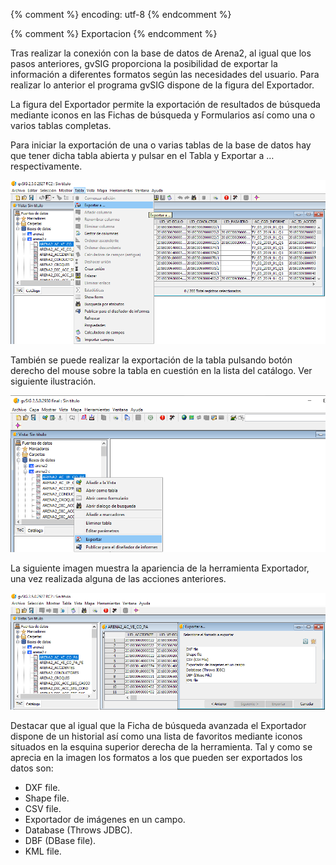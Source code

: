 {% comment %} encoding: utf-8 {% endcomment %}

{% comment %} Exportacion {% endcomment %}

Tras realizar la conexión con la base de datos de Arena2, al igual que los 
pasos anteriores, gvSIG proporciona la posibilidad de exportar la información 
a diferentes formatos según las necesidades del usuario. Para realizar lo 
anterior el programa gvSIG dispone de la figura del Exportador.

La figura del Exportador permite la exportación de resultados de búsqueda 
mediante iconos en las Fichas de búsqueda y Formularios así como una o varios 
tablas completas.

Para iniciar la exportación de una o varias tablas de la base de datos hay 
que tener dicha tabla abierta y pulsar en el Tabla y Exportar a … respectivamente.

![Menu exportar](export_files/export_menu.png)


También se puede realizar la exportación de la tabla pulsando botón derecho 
del mouse sobre la tabla en cuestión en la lista del catálogo. Ver 
siguiente ilustración.

![Menu exportar](export_files/catalog_export_menu.png)

La siguiente imagen muestra la apariencia de la herramienta Exportador, una 
vez realizada alguna de las acciones anteriores.

![Menu exportar](export_files/export_wizard_1.png)

Destacar que al igual que la Ficha de búsqueda avanzada el Exportador dispone 
de un historial así como una lista de favoritos mediante iconos situados en 
la esquina superior derecha de la herramienta.
Tal y como se aprecia en la imagen los formatos a los que pueden ser exportados 
los datos son:

* DXF file.
* Shape file.
* CSV file.
* Exportador de imágenes en un campo.
* Database (Throws  JDBC).
* DBF (DBase file).
* KML file.
